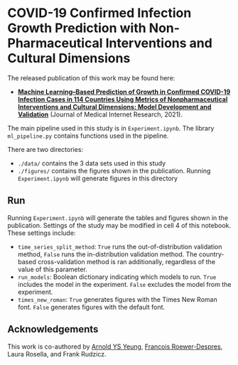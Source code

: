 # COVID-19 Confirmed Infection Growth Prediction with Non-Pharmaceutical Interventions and Cultural Dimensions

The released publication of this work may be found here: 
- <a href='https://www.jmir.org/2021/4/e26628'>**Machine Learning–Based Prediction of Growth in Confirmed COVID-19 Infection Cases in 114 Countries Using Metrics of Nonpharmaceutical Interventions and Cultural Dimensions: Model Development and Validation**</a> (Journal of Medical Internet Research, 2021).

The main pipeline used in this study is in `Experiment.ipynb`. The library `ml_pipeline.py` contains functions used in the pipeline.

There are two directories:
- `./data/` contains the 3 data sets used in this study
- `./figures/` contains the figures shown in the publication. Running `Experiment.ipynb` will generate figures in this directory



## Run
Running `Experiment.ipynb` will generate the tables and figures shown in the publication. Settings of the study may be modified in cell 4 of this notebook. These settings include:
- `time_series_split_method`: `True` runs the out-of-distribution validation method, `False` runs the in-distribution validation method. The country-based cross-validation method is ran additionally, regardless of the value of this parameter. 
- `run_models`: Boolean dictionary indicating which models to run. `True` includes the model in the experiment. `False` excludes the model from the experiment.
- `times_new_roman`: `True` generates figures with the Times New Roman font. `False` generates figures with the default font.

## Acknowledgements
This work is co-authored by <a href='https://github.com/arnoldysyeung'>Arnold YS Yeung</a>, <a href='https://github.com/francois-rd'>Francois Roewer-Despres</a>, Laura Rosella, and Frank Rudzicz.
